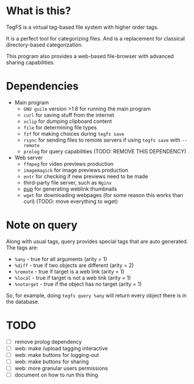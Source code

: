 
# What is this?

TegFS is a virtual tag-based file system with higher order tags.

It is a perfect tool for categorizing files.
And is a replacement for classical directory-based categorization.

This program also provides a web-based file-browser
 with advanced sharing capabilities.

# Dependencies

- Main program
  - `GNU guile` version >1.8 for running the main program
  - `curl` for saving stuff from the internet
  - `xclip` for dumping clipboard content
  - `file` for determining file types
  - `fzf` for making choices during `tegfs save`
  - `rsync` for sending files to remote servers if using `tegfs save` with `--remote`
  - `prolog` for query capabilities (TODO: REMOVE THIS DEPENDENCY)
- Web server
  - `ffmpeg` for video previews production
  - `imagemagick` for image previews production
  - `entr` for checking if new previews need to be made
  - third-party file server, such as `Nginx`
  - [pup](https://github.com/ericchiang/pup) for generating weblink thumbnails
  - `wget` for downloading webpages (for some reason this works than curl) (TODO: move everything to wget)

# Note on query

Along with usual tags,
 query provides special tags that are auto generated.
The tags are:

- `%any` - true for all arguments (arity = 1)
- `%diff` - true if two objects are different (arity = 2)
- `%remote` - true if target is a web link (arity = 1)
- `%local` - true if target is not a web link (arity = 1)
- `%notarget` - true if the object has no target (arity = 1)

So, for example, doing `tegfs query %any` will return
 every object there is in the database.

# TODO

- [ ] remove prolog dependency
- [ ] web: make /upload tagging interactive
- [ ] web: make buttons for logging-out
- [ ] web: make buttons for sharing
- [ ] web: more granular users permissions
- [ ] document on how to run this thing
